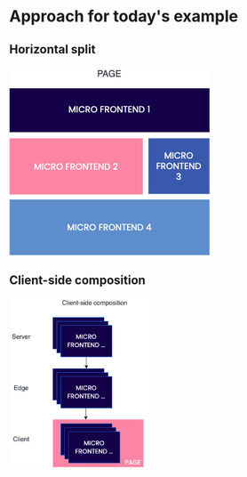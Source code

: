 # Approach for today's example

<div class="flex">

<div class="flex flex-col items-center">

## Horizontal split
<img src="/assets/mfe-horizontal-split.png" />

</div>

<div class="flex flex-col items-center w-full">

## Client-side composition
<img style="width: 50%" src="/assets/client-side-composition.png" />

</div>

</div>